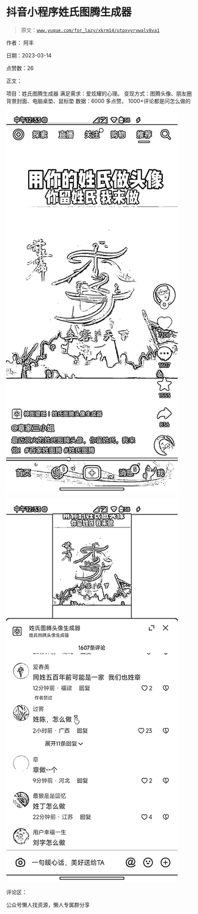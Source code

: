 # 抖音小程序姓氏图腾生成器

> 原文：[`www.yuque.com/for_lazy/xkrm14/utpxvyrvwalv8va1`](https://www.yuque.com/for_lazy/xkrm14/utpxvyrvwalv8va1)



作者： 阿丰



日期：2023-03-14



点赞数：26



正文：



项目：姓氏图腾生成器 满足需求：爱炫耀的心理。 变现方式：图腾头像、朋友圈背景封面、电脑桌垫、鼠标垫 数据：6000 多点赞， 1000+评论都是问怎么做的



![](img/ef6860c17fbc8d98871d00bf07f23d3f.png)  

![](img/8eab6c9429b2833ce5218cdde170eb22.png)  

评论区：



公众号懒人找资源，懒人专属群分享

</ne-p></ne-p>